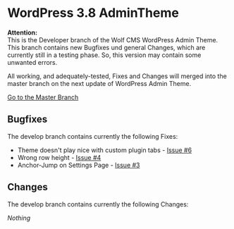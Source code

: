 WordPress 3.8 AdminTheme
===========================

**Attention:**<br />
This is the Developer branch of the Wolf CMS WordPress Admin Theme. This branch contains new 
Bugfixes und general Changes, which are currently still in a testing phase. So, this version may 
contain some unwanted errors. 

All working, and adequately-tested, Fixes and Changes will merged into the master branch on the next 
update of WordPress Admin Theme.

[Go to the Master Branch](https://github.com/SamBrishes/wolfcms-wordpress-admintheme/tree/master)

## Bugfixes
The develop branch contains currently the following Fixes:

*	Theme doesn't play nice with custom plugin tabs - [Issue #6](https://github.com/SamBrishes/wolfcms-wordpress-admintheme/issues/6)
*	Wrong row height - [Issue #4](https://github.com/SamBrishes/wolfcms-wordpress-admintheme/issues/4)
*	Anchor-Jump on Settings Page - [Issue #3](https://github.com/SamBrishes/wolfcms-wordpress-admintheme/issues/3)

## Changes
The develop branch contains currently the following Changes:

*Nothing*